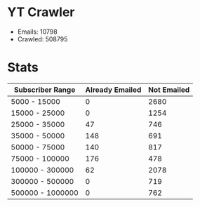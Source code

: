 # YT Crawler
- Emails: 10798
- Crawled: 508795

# Stats
| Subscriber Range  | Already Emailed | Not Emailed |
|-------|-------|-------|
| 5000 - 15000 | 0 | 2680 |
| 15000 - 25000 | 0 | 1254 |
| 25000 - 35000 | 47 | 746 |
| 35000 - 50000 | 148 | 691 |
| 50000 - 75000 | 140 | 817 |
| 75000 - 100000 | 176 | 478 |
| 100000 - 300000 | 62 | 2078 |
| 300000 - 500000 | 0 | 719 |
| 500000 - 1000000 | 0 | 762 |
